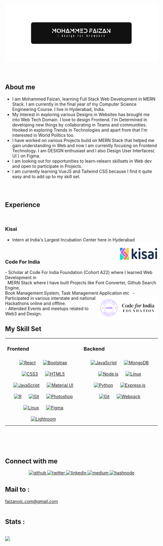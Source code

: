 
### <img src="logo.png" width='1100' align="center"/>

### &nbsp; <h2 >About me</h1>

 - I am Mohammed Faizan, learning Full Stack Web Development in MERN Stack. I am currently in the final year of my Computer Science Engineering Course. I live in Hyderabad, India.
 - My Interest in exploring various Designs in Websites has brought me into Web Tech Domain. I love to design Frontend. I'm Determined in developing new things by collaborating in Teams and communities. Hooked in exploring Trends in Technologies and apart from that I'm interested in World Politics too.
 - I have worked on various Projects build on MERN Stack that helped me gain understanding in Web and now I am currently focusing on Frontend Technology. I am DESIGN enthusiast and I also Design User Interfaces( UI ) on Figma.
 - I am looking out for opportunities to learn-relearn skillsets in Web dev and open to participate in Projects.
 - I am currently learning VueJS and Tailwind CSS because I find it quite easy and to add up to my skill set.

 ### &nbsp; <h2> Experience </h2> <br>
 
  <h3>Kisai</h3>
 
 - Intern at India's Largest Incubation Center here in Hyderabad
 <img src = "logo.svg" width ='125' height = '75' width= '' align="right"/> &nbsp;
 <br>
  <h3>Code For India </h3>
 - Scholar at Code For India Foundation (Cohort A22) where I learned Web Development in <br> &nbsp;
 MERN Stack where I have built Projects like Font Converter, Github Search Engine,  &nbsp; <br>
 Book Management System, Task Management Application etc 
  <img src = "cfi.png" width ='auto' height = '80' align="right"/> &nbsp; 
 - Participated in various interstate and national Hackathons online and offline. <br>
 - Attended Events and meetups related to Web3 and Design. <br>


## My Skill Set  
<table><tr><td valign="top" width="50%">



### Frontend  
<div align="center">  
<a href="https://reactjs.org/" target="_blank"><img style="margin: 10px" src="https://profilinator.rishav.dev/skills-assets/react-original-wordmark.svg" alt="React" height="50" /></a>  
<a href="https://getbootstrap.com/docs/3.4/javascript/" target="_blank"><img style="margin: 10px" src="https://profilinator.rishav.dev/skills-assets/bootstrap-plain.svg" alt="Bootstrap" height="50" /></a>  
<a href="https://www.w3schools.com/css/" target="_blank"><img style="margin: 10px" src="https://profilinator.rishav.dev/skills-assets/css3-original-wordmark.svg" alt="CSS3" height="50" /></a>  
<a href="https://en.wikipedia.org/wiki/HTML5" target="_blank"><img style="margin: 10px" src="https://profilinator.rishav.dev/skills-assets/html5-original-wordmark.svg" alt="HTML5" height="50" /></a>  
<a href="https://www.javascript.com/" target="_blank"><img style="margin: 10px" src="https://profilinator.rishav.dev/skills-assets/javascript-original.svg" alt="JavaScript" height="50" /></a>  
<a href="https://mui.com/" target="_blank"><img style="margin: 10px" src="https://profilinator.rishav.dev/skills-assets/mui.png" alt="Material UI" height="50" /></a>  
<a href="https://www.r-project.org/" target="_blank"><img style="margin: 10px" src="https://profilinator.rishav.dev/skills-assets/r.svg" alt="R" height="50" /></a>  
<a href="https://github.com/" target="_blank"><img style="margin: 10px" src="https://profilinator.rishav.dev/skills-assets/git-scm-icon.svg" alt="Git" height="50" /></a>  
<a href="https://www.adobe.com/in/products/photoshop.html" target="_blank"><img style="margin: 10px" src="https://profilinator.rishav.dev/skills-assets/photoshop-plain.svg" alt="Photoshop" height="50" /></a>  
<a href="https://www.linux.org/" target="_blank"><img style="margin: 10px" src="https://profilinator.rishav.dev/skills-assets/linux-original.svg" alt="Linux" height="50" /></a>  
<a href="https://www.figma.com/" target="_blank"><img style="margin: 10px" src="https://profilinator.rishav.dev/skills-assets/figma-icon.svg" alt="Figma" height="50" /></a>  
<a href="https://www.adobe.com/products/photoshop-lightroom.html" target="_blank"><img style="margin: 10px" src="https://profilinator.rishav.dev/skills-assets/lightroom.png" alt="Lightroom" height="50" /></a>  
</div>

</td><td valign="top" width="50%">



### Backend  
<div align="center">  
<a href="https://www.javascript.com/" target="_blank"><img style="margin: 10px" src="https://profilinator.rishav.dev/skills-assets/javascript-original.svg" alt="JavaScript" height="50" /></a>  
<a href="https://www.mongodb.com/" target="_blank"><img style="margin: 10px" src="https://profilinator.rishav.dev/skills-assets/mongodb-original-wordmark.svg" alt="MongoDB" height="50" /></a>  
<a href="https://nodejs.org/" target="_blank"><img style="margin: 10px" src="https://profilinator.rishav.dev/skills-assets/nodejs-original-wordmark.svg" alt="Node.js" height="50" /></a>  
<a href="https://www.linux.org/" target="_blank"><img style="margin: 10px" src="https://profilinator.rishav.dev/skills-assets/linux-original.svg" alt="Linux" height="50" /></a>  
<a href="https://www.python.org/" target="_blank"><img style="margin: 10px" src="https://profilinator.rishav.dev/skills-assets/python-original.svg" alt="Python" height="50" /></a>  
<a href="https://expressjs.com/" target="_blank"><img style="margin: 10px" src="https://profilinator.rishav.dev/skills-assets/express-original-wordmark.svg" alt="Express.js" height="50" /></a>  
<a href="https://github.com/" target="_blank"><img style="margin: 10px" src="https://profilinator.rishav.dev/skills-assets/git-scm-icon.svg" alt="Git" height="50" /></a>  
<a href="https://webpack.js.org/" target="_blank"><img style="margin: 10px" src="https://profilinator.rishav.dev/skills-assets/webpack-original.svg" alt="Webpack" height="50" /></a>  
</div>




</td></tr></table>  

<br/>  

### &nbsp; <h2 >Connect with me </h2>
 
<div align="center">
<a href="https://github.com/codewithfaizan" target="_blank">
<img src=https://img.shields.io/badge/github-%2324292e.svg?&style=for-the-badge&logo=github&logoColor=white alt=github style="margin-bottom: 5px;" />
</a>
<a href="https://twitter.com/callitneo" target="_blank">
<img src=https://img.shields.io/badge/twitter-%2300acee.svg?&style=for-the-badge&logo=twitter&logoColor=white alt=twitter style="margin-bottom: 5px;" />
</a>
<a href="https://www.linkedin.com/in/mohammed-faizan-8390931aa/" target="_blank">
<img src=https://img.shields.io/badge/linkedin-%231E77B5.svg?&style=for-the-badge&logo=linkedin&logoColor=white alt=linkedin style="margin-bottom: 5px;" />
<a href="https://medium.com/https://medium.com/@faizanoic.com" target="_blank">
<img src=https://img.shields.io/badge/medium-%23292929.svg?&style=for-the-badge&logo=medium&logoColor=white alt=medium style="margin-bottom: 5px;" />
</a>
<a href="https://hashnode.com/@https://hashnode.com/@faizanoic" target="_blank">
<img src=https://img.shields.io/badge/hashnode-%232962FF.svg?&style=for-the-badge&logo=hashnode&logoColor=white alt=hashnode style="margin-bottom: 5px;" />
</a>  
</div> 

<h2> Mail to : </h2> <a href="faizanoic.com@gmail.com">faizanoic.com@gmail.com</a> <br>
&nbsp;

<!-- ### &nbsp;<h2>Github Stats</h2> -->

<!-- <div align="center"><img src="https://github-readme-stats.vercel.app/api?username=codewithfaizan
&show_icons=true&count_private=true&hide_border=true" align="center" /></div>   -->

<!-- <img src="https://github-readme-stats.vercel.app/api/top-langs/?username=codewithfaizan&hide_border=true&layout=compact" align="left" />   -->
 <h2>Stats :</h2> &nbsp;
<br/>  
<img src="https://github-readme-stats.vercel.app/api/top-langs/?username=codewithfaizan&hide_border=true&layout=compact" align="left" />  

<br/>  
